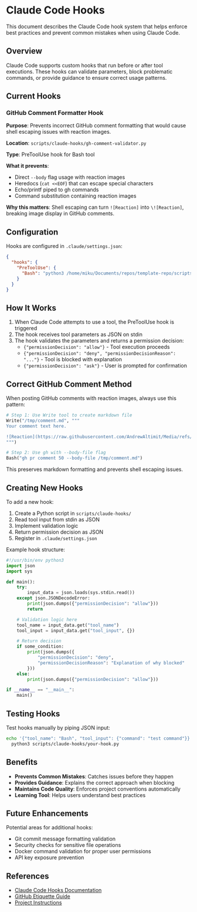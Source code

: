 # Claude Code Hooks

This document describes the Claude Code hook system that helps enforce best practices and prevent common mistakes when using Claude Code.

## Overview

Claude Code supports custom hooks that run before or after tool executions. These hooks can validate parameters, block problematic commands, or provide guidance to ensure correct usage patterns.

## Current Hooks

### GitHub Comment Formatter Hook

**Purpose**: Prevents incorrect GitHub comment formatting that would cause shell escaping issues with reaction images.

**Location**: `scripts/claude-hooks/gh-comment-validator.py`

**Type**: PreToolUse hook for Bash tool

**What it prevents**:
- Direct `--body` flag usage with reaction images
- Heredocs (`cat <<EOF`) that can escape special characters
- Echo/printf piped to gh commands
- Command substitution containing reaction images

**Why this matters**: Shell escaping can turn `![Reaction]` into `\![Reaction]`, breaking image display in GitHub comments.

## Configuration

Hooks are configured in `.claude/settings.json`:

```json
{
  "hooks": {
    "PreToolUse": {
      "Bash": "python3 /home/miku/Documents/repos/template-repo/scripts/claude-hooks/gh-comment-validator.py"
    }
  }
}
```

## How It Works

1. When Claude Code attempts to use a tool, the PreToolUse hook is triggered
2. The hook receives tool parameters as JSON on stdin
3. The hook validates the parameters and returns a permission decision:
   - `{"permissionDecision": "allow"}` - Tool execution proceeds
   - `{"permissionDecision": "deny", "permissionDecisionReason": "..."}` - Tool is blocked with explanation
   - `{"permissionDecision": "ask"}` - User is prompted for confirmation

## Correct GitHub Comment Method

When posting GitHub comments with reaction images, always use this pattern:

```python
# Step 1: Use Write tool to create markdown file
Write("/tmp/comment.md", """
Your comment text here.

![Reaction](https://raw.githubusercontent.com/AndrewAltimit/Media/refs/heads/main/reaction/miku_typing.webp)
""")

# Step 2: Use gh with --body-file flag
Bash("gh pr comment 50 --body-file /tmp/comment.md")
```

This preserves markdown formatting and prevents shell escaping issues.

## Creating New Hooks

To add a new hook:

1. Create a Python script in `scripts/claude-hooks/`
2. Read tool input from stdin as JSON
3. Implement validation logic
4. Return permission decision as JSON
5. Register in `.claude/settings.json`

Example hook structure:

```python
#!/usr/bin/env python3
import json
import sys

def main():
    try:
        input_data = json.loads(sys.stdin.read())
    except json.JSONDecodeError:
        print(json.dumps({"permissionDecision": "allow"}))
        return

    # Validation logic here
    tool_name = input_data.get("tool_name")
    tool_input = input_data.get("tool_input", {})

    # Return decision
    if some_condition:
        print(json.dumps({
            "permissionDecision": "deny",
            "permissionDecisionReason": "Explanation of why blocked"
        }))
    else:
        print(json.dumps({"permissionDecision": "allow"}))

if __name__ == "__main__":
    main()
```

## Testing Hooks

Test hooks manually by piping JSON input:

```bash
echo '{"tool_name": "Bash", "tool_input": {"command": "test command"}}' | \
  python3 scripts/claude-hooks/your-hook.py
```

## Benefits

- **Prevents Common Mistakes**: Catches issues before they happen
- **Provides Guidance**: Explains the correct approach when blocking
- **Maintains Code Quality**: Enforces project conventions automatically
- **Learning Tool**: Helps users understand best practices

## Future Enhancements

Potential areas for additional hooks:
- Git commit message formatting validation
- Security checks for sensitive file operations
- Docker command validation for proper user permissions
- API key exposure prevention

## References

- [Claude Code Hooks Documentation](https://docs.anthropic.com/en/docs/claude-code/hooks)
- [GitHub Etiquette Guide](GITHUB_ETIQUETTE_FOR_AI_AGENTS.md)
- [Project Instructions](../CLAUDE.md)
